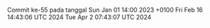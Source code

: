 Commit ke-55 pada tanggal Sun Jan 01 14:00 2023 +0100
Fri Feb 16 14:43:06 UTC 2024
Tue Apr  2 07:43:07 UTC 2024
